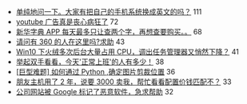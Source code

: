 - [单纯地问一下。大家有把自己的手机系统换成英文的吗？](https://www.v2ex.com/t/684602) 111
- [youtube 广告真是丧心病狂了](https://www.v2ex.com/t/684630) 72
- [新华字典 APP 每天最多只让查两个字，再想查要购买。。](https://www.v2ex.com/t/684676) 68
- [请问有 360 的人在这里吗?求助](https://www.v2ex.com/t/684600) 43
- [Win10 下火绒多次后台大量占用 CPU，调出任务管理器又悄然下降？](https://www.v2ex.com/t/684611) 41
- [举起双手看看，今天'正常上班'的人有多少！](https://www.v2ex.com/t/684626) 38
- [[巨型难题] 如何通过 Python ,确定图片剪裁位置](https://www.v2ex.com/t/684686) 36
- [朋友主机用了 2 年，说要 3000 卖我，帮忙看看配置价钱匹配不？](https://www.v2ex.com/t/684601) 33
- [公司网站被 Google 标记了恶意软件，急求帮助](https://www.v2ex.com/t/684659) 32